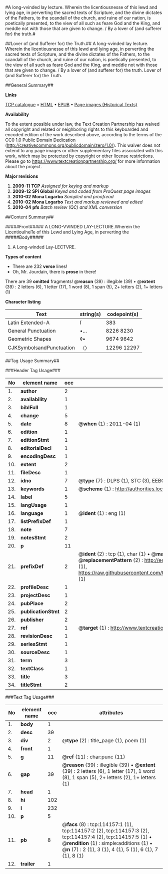 #A long-vvinded lay lecture. Wherein the licentiousnesse of this lewd and lying age, in perverting the sacred texts of Scripture, and the divine dictates of the Fathers, to the scandall of the church, and ruine of our nation, is poetically presented, to the view of all such as feare God and the King, and meddle not with those that are given to change. / By a lover of (and sufferer for) the truth.#

##Lover of (and Sufferer for) the Truth.##
A long-vvinded lay lecture. Wherein the licentiousnesse of this lewd and lying age, in perverting the sacred texts of Scripture, and the divine dictates of the Fathers, to the scandall of the church, and ruine of our nation, is poetically presented, to the view of all such as feare God and the King, and meddle not with those that are given to change. / By a lover of (and sufferer for) the truth.
Lover of (and Sufferer for) the Truth.

##General Summary##

**Links**

[TCP catalogue](http://www.ota.ox.ac.uk/tcp/)  • 
[HTML](http://tei.it.ox.ac.uk/tcp/Texts-HTML/free/A88/A88513.html)  • 
[EPUB](http://tei.it.ox.ac.uk/tcp/Texts-EPUB/free/A88/A88513.epub) • 
[Page images (Historical Texts)](https://historicaltexts.jisc.ac.uk/eebo-99862010e)

**Availability**

To the extent possible under law, the Text Creation Partnership has waived all copyright and related or neighboring rights to this keyboarded and encoded edition of the work described above, according to the terms of the CC0 1.0 Public Domain Dedication (http://creativecommons.org/publicdomain/zero/1.0/). This waiver does not extend to any page images or other supplementary files associated with this work, which may be protected by copyright or other license restrictions. Please go to https://www.textcreationpartnership.org/ for more information about the project.

**Major revisions**

1. __2009-11__ __TCP__ *Assigned for keying and markup*
1. __2009-12__ __SPi Global__ *Keyed and coded from ProQuest page images*
1. __2010-02__ __Mona Logarbo__ *Sampled and proofread*
1. __2010-02__ __Mona Logarbo__ *Text and markup reviewed and edited*
1. __2010-04__ __pfs__ *Batch review (QC) and XML conversion*

##Content Summary##

#####Front#####
A LONG-VVINDED LAY-LECTURE.Wherein the Licentiouſneſſe of this Lewd and Lying Age, in perverting the
#####Body#####

1. A Long-winded Lay-LECTVRE.

**Types of content**

  * There are 232 **verse** lines!
  * Oh, Mr. Jourdain, there is **prose** in there!

There are 39 **omitted** fragments! 
 @__reason__ (39) : illegible (39)  •  @__extent__ (39) : 2 letters (6), 1 letter (17), 1 word (8), 1 span (5), 2+ letters (2), 1+ letters (1)

**Character listing**


|Text|string(s)|codepoint(s)|
|---|---|---|
|Latin Extended-A|ſ|383|
|General Punctuation|•…|8226 8230|
|Geometric Shapes|◊▪|9674 9642|
|CJKSymbolsandPunctuation|〈〉|12296 12297|

##Tag Usage Summary##

###Header Tag Usage###

|No|element name|occ|attributes|
|---|---|---|---|
|1.|__author__|2||
|2.|__availability__|1||
|3.|__biblFull__|1||
|4.|__change__|5||
|5.|__date__|8| @__when__ (1) : 2011-04 (1)|
|6.|__edition__|1||
|7.|__editionStmt__|1||
|8.|__editorialDecl__|1||
|9.|__encodingDesc__|1||
|10.|__extent__|2||
|11.|__fileDesc__|1||
|12.|__idno__|7| @__type__ (7) : DLPS (1), STC (3), EEBO-CITATION (1), PROQUEST (1), VID (1)|
|13.|__keywords__|1| @__scheme__ (1) : http://authorities.loc.gov/ (1)|
|14.|__label__|5||
|15.|__langUsage__|1||
|16.|__language__|1| @__ident__ (1) : eng (1)|
|17.|__listPrefixDef__|1||
|18.|__note__|7||
|19.|__notesStmt__|2||
|20.|__p__|11||
|21.|__prefixDef__|2| @__ident__ (2) : tcp (1), char (1)  •  @__matchPattern__ (2) : ([0-9\-]+):([0-9IVX]+) (1), (.+) (1)  •  @__replacementPattern__ (2) : http://eebo.chadwyck.com/downloadtiff?vid=$1&page=$2 (1), https://raw.githubusercontent.com/textcreationpartnership/Texts/master/tcpchars.xml#$1 (1)|
|22.|__profileDesc__|1||
|23.|__projectDesc__|1||
|24.|__pubPlace__|2||
|25.|__publicationStmt__|2||
|26.|__publisher__|2||
|27.|__ref__|1| @__target__ (1) : http://www.textcreationpartnership.org/docs/. (1)|
|28.|__revisionDesc__|1||
|29.|__seriesStmt__|1||
|30.|__sourceDesc__|1||
|31.|__term__|3||
|32.|__textClass__|1||
|33.|__title__|3||
|34.|__titleStmt__|2||


###Text Tag Usage###

|No|element name|occ|attributes|
|---|---|---|---|
|1.|__body__|1||
|2.|__desc__|39||
|3.|__div__|2| @__type__ (2) : title_page (1), poem (1)|
|4.|__front__|1||
|5.|__g__|11| @__ref__ (11) : char:punc (11)|
|6.|__gap__|39| @__reason__ (39) : illegible (39)  •  @__extent__ (39) : 2 letters (6), 1 letter (17), 1 word (8), 1 span (5), 2+ letters (2), 1+ letters (1)|
|7.|__head__|1||
|8.|__hi__|102||
|9.|__l__|232||
|10.|__p__|5||
|11.|__pb__|8| @__facs__ (8) : tcp:114157:1 (1), tcp:114157:2 (2), tcp:114157:3 (2), tcp:114157:4 (2), tcp:114157:5 (1)  •  @__rendition__ (1) : simple:additions (1)  •  @__n__ (7) : 2 (1), 3 (1), 4 (1), 5 (1), 6 (1), 7 (1), 8 (1)|
|12.|__trailer__|1||
